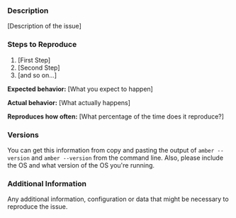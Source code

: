 <!--
Have you read Amber's Code of Conduct? By filing an Issue, you are expected to comply with it, including treating everyone with respect: https://github.com/Amber-Crystal/amber/blob/master/.github/CODE_OF_CONDUCT.md
Do you want to ask a question? Are you looking for support? The Amber message board is the best place for getting support: https://gitter.io/Amber-Crystal/Lobby
-->

### Description

[Description of the issue]

### Steps to Reproduce

1. [First Step]
2. [Second Step]
3. [and so on...]

**Expected behavior:** [What you expect to happen]

**Actual behavior:** [What actually happens]

**Reproduces how often:** [What percentage of the time does it reproduce?]

### Versions

You can get this information from copy and pasting the output of `amber --version` and `amber --version` from the command line. Also, please include the OS and what version of the OS you're running.

### Additional Information

Any additional information, configuration or data that might be necessary to reproduce the issue.
